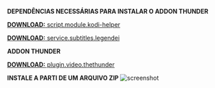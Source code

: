 **DEPENDÊNCIAS NECESSÁRIAS PARA INSTALAR O ADDON THUNDER**

 [**DOWNLOAD:** script.module.kodi-helper](https://github.com/icarok99/OneRepo/raw/refs/heads/master/matrix/script.module.kodi-helper/script.module.kodi-helper-0.0.4.zip)

[**DOWNLOAD:** service.subtitles.legendei](https://github.com/icarok99/OneRepo/raw/refs/heads/master/matrix/service.subtitles.legendei/service.subtitles.legendei-0.0.3.zip)

**ADDON THUNDER**

[**DOWNLOAD:** plugin.video.thethunder](https://github.com/Huuuuuugo/plugin.video.thethunderfix/releases/download/v1.0/plugin.video.thethunderfix-1.0.zip)

**INSTALE A PARTI DE UM ARQUIVO ZIP**
![screenshot](https://i.imgur.com/vnN0oIB.jpeg)
